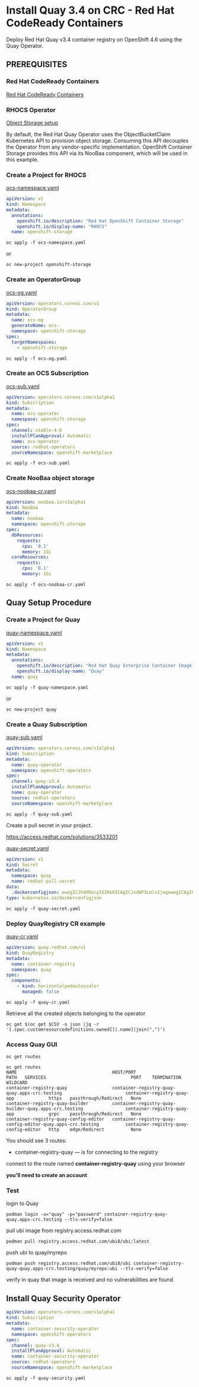 # Install Quay 3.4 on CRC - Red Hat CodeReady Containers
Deploy Red Hat Quay v3.4 container registry on OpenShift 4.6 using the Quay Operator.

## PREREQUISITES

### Red Hat CodeReady Containers
[Red Hat CodeReady Containers](https://developers.redhat.com/products/codeready-containers/overview)

### RHOCS Operator
[Object Storage setup](https://access.redhat.com/documentation/en-us/red_hat_quay/3.4/html/deploy_red_hat_quay_on_openshift_with_the_quay_operator/con-quay-openshift-prereq)

By default, the Red Hat Quay Operator uses the ObjectBucketClaim Kubernetes API to provision object storage. Consuming this API decouples the Operator from any vendor-specific implementation. OpenShift Container Storage provides this API via its NooBaa component, which will be used in this example.

### Create a Project for RHOCS
[ocs-namespace.yaml](ocs-namespace.yaml)
```yaml
apiVersion: v1
kind: Namespace
metadata:
  annotations:
    openshift.io/description: "Red Hat OpenShift Container Storage"
    openshift.io/display-name: "RHOCS"
  name: openshift-storage
```
```shell script
oc apply -f ocs-namespace.yaml
```
or
```shell script
oc new-project openshift-storage
```

### Create an OperatorGroup
[ocs-og.yaml](ocs-og.yaml)
```yaml
apiVersion: operators.coreos.com/v1
kind: OperatorGroup
metadata:
  name: ocs-og
  generateName: ocs-
  namespace: openshift-storage
spec:
  targetNamespaces:
    - openshift-storage
```
```shell script
oc apply -f ocs-og.yaml
```

### Create an OCS Subscription
[ocs-sub.yaml](ocs-sub.yaml)
```yaml
apiVersion: operators.coreos.com/v1alpha1
kind: Subscription
metadata:
  name: ocs-operator
  namespace: openshift-storage
spec:
  channel: stable-4.6
  installPlanApproval: Automatic
  name: ocs-operator
  source: redhat-operators
  sourceNamespace: openshift-marketplace
```
```shell script
oc apply -f ocs-sub.yaml
```

### Create NooBaa object storage
[ocs-noobaa-cr.yaml](ocs-noobaa-cr.yaml)
```yaml
apiVersion: noobaa.io/v1alpha1
kind: NooBaa
metadata:
  name: noobaa
  namespace: openshift-storage
spec:
  dbResources:
    requests:
      cpu: '0.1'
      memory: 1Gi
  coreResources:
    requests:
      cpu: '0.1'
      memory: 1Gi
```
```shell script
oc apply -f ocs-noobaa-cr.yaml
```

## Quay Setup Procedure

### Create a Project for Quay
[quay-namespace.yaml](quay-namespace.yaml)
```yaml
apiVersion: v1
kind: Namespace
metadata:
  annotations:
    openshift.io/description: "Red Hat Quay Enterprise Container Image Repository"
    openshift.io/display-name: "Quay"
  name: quay
```
```shell script
oc apply -f quay-namespace.yaml
```
or
```shell script
oc new-project quay
```

### Create a Quay Subscription
[quay-sub.yaml](quay-sub.yaml)
```yaml
apiVersion: operators.coreos.com/v1alpha1
kind: Subscription
metadata:
  name: quay-operator
  namespace: openshift-operators
spec:
  channel: quay-v3.4
  installPlanApproval: Automatic
  name: quay-operator
  source: redhat-operators
  sourceNamespace: openshift-marketplace
```
```shell script
oc apply -f quay-sub.yaml
```
Create a pull secret in your project.

https://access.redhat.com/solutions/3533201

[quay-secret.yaml](quay-secret.yaml)
```yaml
apiVersion: v1
kind: Secret
metadata:
  namespace: quay
  name: redhat-pull-secret
data:
  .dockerconfigjson: ewogICJhdXRocyI6IHsKICAgICJxdWF5LmlvIjogewogICAgICAiYXV0aCI6ICJjbVZrYUdGMEszRjFZWGs2VHpneFYxTklVbE5LVWpFMFZVRmFRa3MxTkVkUlNFcFRNRkF4VmpSRFRGZEJTbFl4V0RKRE5GTkVOMHRQTlRsRFVUbE9NMUpGTVRJMk1USllWVEZJVWc9PSIsCiAgICAgICJlbWFpbCI6ICIiCiAgICB9CiAgfQp9
type: kubernetes.io/dockerconfigjson
```
```shell script
oc apply -f quay-secret.yaml
```

### Deploy QuayRegistry CR example

[quay-cr.yaml](quay-cr.yaml)
```yaml
apiVersion: quay.redhat.com/v1
kind: QuayRegistry
metadata:
  name: container-registry
  namespace: quay
spec:
  components:
    - kind: horizontalpodautoscaler
      managed: false
```
```shell script
oc apply -f quay-cr.yaml
```

Retrieve all the created objects belonging to the operator
```shell script
oc get $(oc get $CSV -o json |jq -r '[.spec.customresourcedefinitions.owned[]|.name]|join(",")')
```

### Access Quay GUI
```shell script
oc get routes
```
```
oc get routes
NAME                                    HOST/PORT                                                     PATH   SERVICES                                PORT    TERMINATION            WILDCARD
container-registry-quay                 container-registry-quay-quay.apps-crc.testing                        container-registry-quay-app             https   passthrough/Redirect   None
container-registry-quay-builder         container-registry-quay-builder-quay.apps-crc.testing                container-registry-quay-app             grpc    passthrough/Redirect   None
container-registry-quay-config-editor   container-registry-quay-config-editor-quay.apps-crc.testing          container-registry-quay-config-editor   http    edge/Redirect          None
```

You should see 3 routes:
- container-registry-quay — is for connecting to the registry

connect to the route named **container-registry-quay** using your browser

**you'll need to create an account**

### Test
login to Quay
```shell script
podman login -u="quay" -p="password" container-registry-quay-quay.apps-crc.testing --tls-verify=false
```
pull ubi image from registry.access.redhat.com
```shell script
podman pull registry.access.redhat.com/ubi8/ubi:latest
```
push ubi to quay/myrepo 
```shell script
podman push registry.access.redhat.com/ubi8/ubi container-registry-quay-quay.apps-crc.testing/quay/myrepo:ubi --tls-verify=false
```
verify in quay that image is received and no vulnerabilities are found

## Install Quay Security Operator

```yaml
apiVersion: operators.coreos.com/v1alpha1
kind: Subscription
metadata:
  name: container-security-operator
  namespace: openshift-operators
spec:
  channel: quay-v3.4
  installPlanApproval: Automatic
  name: container-security-operator
  source: redhat-operators
  sourceNamespace: openshift-marketplace
```
```shell script
oc apply -f quay-security.yaml
```
